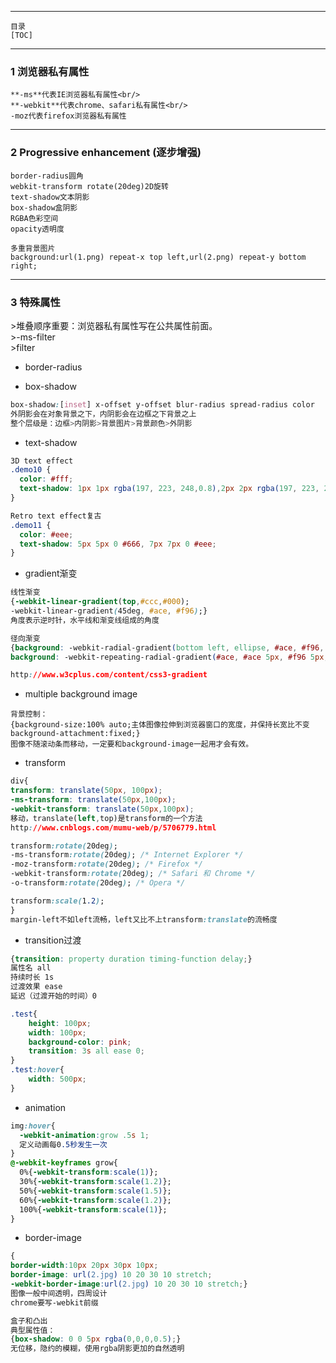 -------------------
    目录
    [TOC]
-------------------

<h3>1 浏览器私有属性</h3>

```
**-ms**代表IE浏览器私有属性<br/>
**-webkit**代表chrome、safari私有属性<br/>
-moz代表firefox浏览器私有属性
```

------------------
<h3>2 Progressive enhancement (逐步增强)</h3>

```
border-radius圆角
webkit-transform rotate(20deg)2D旋转
text-shadow文本阴影
box-shadow盒阴影
RGBA色彩空间
opacity透明度

多重背景图片
background:url(1.png) repeat-x top left,url(2.png) repeat-y bottom right;
```
----------------------

<h3>3 特殊属性</h3>
>堆叠顺序重要：浏览器私有属性写在公共属性前面。<br/>
>-ms-filter<br/>
>filter

- border-radius

- box-shadow

```css
box-shadow:[inset] x-offset y-offset blur-radius spread-radius color
外阴影会在对象背景之下，内阴影会在边框之下背景之上
整个层级是：边框>内阴影>背景图片>背景颜色>外阴影
```
- text-shadow

```css
3D text effect
.demo10 {
  color: #fff;
  text-shadow: 1px 1px rgba(197, 223, 248,0.8),2px 2px rgba(197, 223, 248,0.8),3px 3px rgba(197, 223, 248,0.8),4px 4px rgba(197, 223, 248,0.8),5px 5px rgba(197, 223, 248,0.8),6px 6px rgba(197, 223, 248,0.8);
}

Retro text effect复古
.demo11 {
  color: #eee;
  text-shadow: 5px 5px 0 #666, 7px 7px 0 #eee;
}
```

- gradient渐变

```css
线性渐变
{-webkit-linear-gradient(top,#ccc,#000);
-webkit-linear-gradient(45deg, #ace, #f96);}
角度表示逆时针，水平线和渐变线组成的角度

径向渐变
{background: -webkit-radial-gradient(bottom left, ellipse, #ace, #f96, #1E90FF);
background: -webkit-repeating-radial-gradient(#ace, #ace 5px, #f96 5px, #f96 10px);}

http://www.w3cplus.com/content/css3-gradient
```

- multiple background image

```
背景控制：
{background-size:100% auto;主体图像拉伸到浏览器窗口的宽度，并保持长宽比不变
background-attachment:fixed;}
图像不随滚动条而移动，一定要和background-image一起用才会有效。

```

- transform

```css
div{
transform: translate(50px, 100px);
-ms-transform: translate(50px,100px);
-webkit-transform: translate(50px,100px);
移动，translate(left,top)是transform的一个方法
http://www.cnblogs.com/mumu-web/p/5706779.html

transform:rotate(20deg);
-ms-transform:rotate(20deg); /* Internet Explorer */
-moz-transform:rotate(20deg); /* Firefox */
-webkit-transform:rotate(20deg); /* Safari 和 Chrome */
-o-transform:rotate(20deg); /* Opera */

transform:scale(1.2);
}
margin-left不如left流畅，left又比不上transform:translate的流畅度

```

- transition过渡

```css
{transition: property duration timing-function delay;}
属性名 all
持续时长 1s
过渡效果 ease
延迟（过渡开始的时间）0

.test{
    height: 100px;
    width: 100px;
    background-color: pink;
    transition: 3s all ease 0;
}    
.test:hover{
    width: 500px;
}
```

- animation

```css
img:hover{
  -webkit-animation:grow .5s 1;
  定义动画每0.5秒发生一次
}
@-webkit-keyframes grow{
  0%{-webkit-transform:scale(1)};
  30%{-webkit-transform:scale(1.2)};
  50%{-webkit-transform:scale(1.5)};
  60%{-webkit-transform:scale(1.2)};
  100%{-webkit-transform:scale(1)};
}
```

- border-image

```css
{
border-width:10px 20px 30px 10px;
border-image: url(2.jpg) 10 20 30 10 stretch;
-webkit-border-image:url(2.jpg) 10 20 30 10 stretch;}
图像一般中间透明，四周设计
chrome要写-webkit前缀

盒子和凸出
典型属性值：
{box-shadow: 0 0 5px rgba(0,0,0,0.5);}
无位移，隐约的模糊，使用rgba阴影更加的自然透明
```
